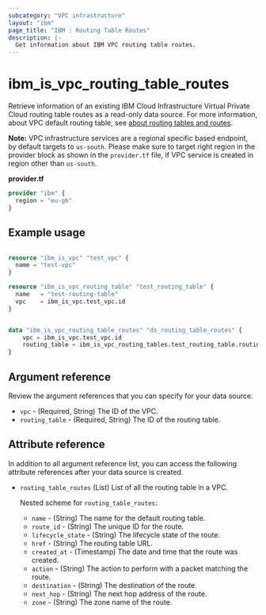 ```yaml
---
subcategory: "VPC infrastructure"
layout: "ibm"
page_title: "IBM : Routing Table Routes"
description: |-
  Get information about IBM VPC routing table routes.
---
```


# ibm_is_vpc_routing_table_routes
Retrieve information of an existing IBM Cloud Infrastructure Virtual Private Cloud routing table routes as a read-only data source. For more information, about VPC default routing table, see [about routing tables and routes](https://cloud.ibm.com/docs/vpc?topic=vpc-about-custom-routes).

**Note:** 
VPC infrastructure services are a regional specific based endpoint, by default targets to `us-south`. Please make sure to target right region in the provider block as shown in the `provider.tf` file, if VPC service is created in region other than `us-south`.

**provider.tf**

```terraform
provider "ibm" {
  region = "eu-gb"
}
```

## Example usage

```terraform

resource "ibm_is_vpc" "test_vpc" {
  name = "test-vpc"
}

resource "ibm_is_vpc_routing_table" "test_routing_table" {
  name   = "test-routing-table"
  vpc    = ibm_is_vpc.test_vpc.id
}


data "ibm_is_vpc_routing_table_routes" "ds_routing_table_routes" {
	vpc = ibm_is_vpc.test_vpc.id
	routing_table = ibm_is_vpc_routing_tables.test_routing_table.routing_table
}

```
## Argument reference
Review the argument references that you can specify for your data source. 

- `vpc` - (Required, String) The ID of the VPC.
- `routing_table` - (Required, String) The ID of the routing table.

## Attribute reference
In addition to all argument reference list, you can access the following attribute references after your data source is created. 

- `routing_table_routes` (List) List of all the routing table in a VPC.

  Nested scheme for `routing_table_routes`:
	- `name` - (String) The name for the default routing table.
	- `route_id` - (String) The unique ID for the route.
	- `lifecycle_state` - (String) The lifecycle state of the route.
	- `href` - (String) The routing table URL.
	- `created_at` - (Timestamp)  The date and time that the route was created.
	- `action` - (String) The action to perform with a packet matching the route.
	- `destination` - (String) The destination of the route.
	- `next_hop` - (String) The next hop address of the route.
	- `zone` - (String) The zone name of the route.
